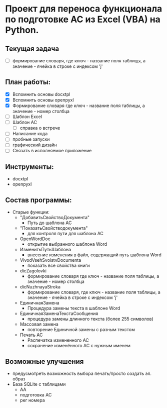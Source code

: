 # Проект для переноса функционала по подготовке АС из Excel (VBA) на Python.

## Текущая задача
- [ ] формирование словаря, где ключ - название поля таблицы, а значение - ячейка в строке с индексом 'j'


## План работы:
- [x] Вспомнить основы docxtpl
- [x] Вспомнить основы openpyxl
- [x] Формирование словаря где ключ - название поля таблицы, а значение - номер столбца
- [ ] Шаблон Excel
- [ ] Шаблон АС
  - [ ] справка о встрече
- [ ] Написание кода
- [ ] пробные запуски
- [ ] графический дизайн
- [ ] Связать в исполняемое приложение

## Инструменты:
- docxtpl
- openpyxl

## Состав программы:
- Старые функции:
    - "ДобавитьСвойствоДокумента"
        - Путь до шаблона АС
    - "ПоказатьСвойстводокумента"
        - для контроля пути для шаблона АС
    - OpenWordDoc
        - открытие выбранного шаблона Word
    - ИзменитьПутьШаблона
        - внесение изменения в файл, содержащий путь шаблона Word
    - VivodVsehSvoistvDocumenta
        - показать все свойства книги
    - dicZagolovki
        - формирование словаря где ключ - название поля таблицы, а значение - номер столбца
    - dicNuzhnayaStroka
        - формирование словаря, где ключ - название поля таблицы, а значение - ячейка в строке с индексом 'j'
    - ЕдиничнаяЗамена
        - Процедура замены текста в шаблоне Word
    - ЕдиничнаяЗаменаТекстаСообщения
        - процедура замены длинного текста (более 255 символов)
    - Массовая замена
        - повторение Единичной замены с разным текстом
    - Печать АС
        - Распечатка измененного АС
        - сохранение изменённого АС с нужным именем

## Возможные улучшения
- предусмотреть возможность выбора печать/просто создать эл. образ
- База SQLite с таблицами
  - АА
  - подготовка АС
  - рег номера
